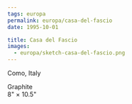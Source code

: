 ```yaml
---
tags: europa
permalink: europa/casa-del-fascio
date: 1995-10-01

title: Casa del Fascio
images:
  - europa/sketch-casa-del-fascio.png
---
```

Como, Italy

Graphite  
8" × 10.5"